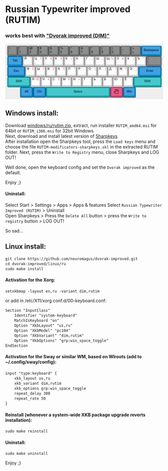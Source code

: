 # Russian Typewriter improved (RUTIM)

### works best with ["Dvorak improved (DIM)"](https://github.com/neuromagus/dvorak-improved)
![typewriter-improved](../../images/ru-typewriter-improved.png)

## Windows install:

Download [windows/ru/rutim.zip](https://github.com/neuromagus/dvorak-improved/blob/main/windows/ru/RUTIM.zip), extract, run installer ```RUTIM_amd64.msi``` for 64bit or ```RUTIM_i386.msi``` for 32bit Windows.  
Next, download and install latest version of [Sharpkeys](https://github.com/randyrants/sharpkeys/releases)  
After installation open the Sharpkeys tool, press the ```Load keys``` menu and choose the file
```RUTIM-modificators-sharpkeys.skl``` in the extracted RUTIM folder.
Next, press the ```Write to Registry``` menu, close Sharpkeys and LOG OUT!

Well done, open the keyboard config and set the ```Dvorak improved``` as the default.

Enjoy ;}

#### Uninstall:
Select Start > Settings  > Apps > Apps & features
Select ```Russian Typewriter Improved (RUTIM)``` > Uninstall  
Open Sharpkeys > Press the ```Delete All``` button > press the ```Write to registry``` button > LOG  OUT!

So sad...

## Linux install:

    git clone https://github.com/neuromagus/dvorak-improved.git
    cd dvorak-improved/linux/ru
    sudo make install

#### Activation for the Xorg:

    setxkbmap -layout en,ru -variant dim,rutim

or add in /etc/X11/xorg.conf.d/00-keyboard.conf:

    Section "InputClass"
        Identifier "system-keyboard"
        MatchIsKeyboard "on"
        Option "XkbLayout" "us,ru"
        Option "XkbModel" "pc104"
        Option "XkbVariant" "dim,rutim"
        Option "XkbOptions" "grp:win_space_toggle"
    EndSection

#### Activation for the Sway or similar WM, based on Wlroots (add to ~/.config/sway/config):
 
    input "type:keyboard" {
        xkb_layout us,ru
        xkb_variant dim,rutim
        xkb_options grp:win_space_toggle
        repeat_delay 300
        repeat_rate 50
    }

#### Reinstall (whenever a system-wide XKB package upgrade reverts installation):

    sudo make reinstall

#### Uninstall:

    sudo make uninstall

Enjoy ;}
